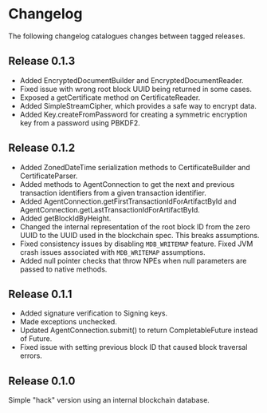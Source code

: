 Changelog
=========

The following changelog catalogues changes between tagged releases.

Release 0.1.3
-------------

* Added EncryptedDocumentBuilder and EncryptedDocumentReader. 
* Fixed issue with wrong root block UUID being returned in some cases.
* Exposed a getCertificate method on CertificateReader.
* Added SimpleStreamCipher, which provides a safe way to encrypt data.
* Added Key.createFromPassword for creating a symmetric encryption key from a
  password using PBKDF2.

Release 0.1.2
-------------

* Added ZonedDateTime serialization methods to CertificateBuilder and
  CertificateParser.
* Added methods to AgentConnection to get the next and previous transaction
  identifiers from a given transaction identifier.
* Added AgentConnection.getFirstTransactionIdForArtifactById and
  AgentConnection.getLastTransactionIdForArtifactById.
* Added getBlockIdByHeight.
* Changed the internal representation of the root block ID from the zero UUID to
  the UUID used in the blockchain spec.  This breaks assumptions.
* Fixed consistency issues by disabling `MDB_WRITEMAP` feature.  Fixed JVM crash
  issues associated with `MDB_WRITEMAP` assumptions.
* Added null pointer checks that throw NPEs when null parameters are passed to
  native methods.

Release 0.1.1
-------------

* Added signature verification to Signing keys.
* Made exceptions unchecked.
* Updated AgentConnection.submit() to return CompletableFuture instead of
  Future.
* Fixed issue with setting previous block ID that caused block traversal errors.

Release 0.1.0
-------------

Simple "hack" version using an internal blockchain database.
